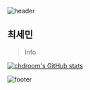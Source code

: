 ![header](https://capsule-render.vercel.app/api?type=waving&color=fe8347&&text=%20chdroom%20%20&height=173&fontSize=90&fontColor=262626)

## 최세민

> Info

[![chdroom's GitHub stats](https://github-readme-stats.vercel.app/api?username=chdroom)](https://github.com/anuraghazra/github-readme-stats)

![footer](https://capsule-render.vercel.app/api?section=footer&type=waving&color=fe8347&height=173)